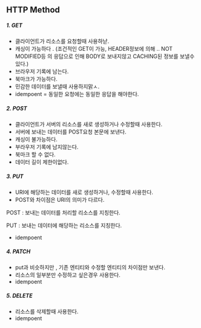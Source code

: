## HTTP Method 

##### 1. GET
- 클라이언트가 리소스를 요청할때 사용하낟.
- 캐싱이 가능하다 . (조건적인 GET이 가능, HEADER정보에 의해 .. NOT MODIFIED등 의 응답으로 인해 BODY로 보내지않고 CACHING된 정보를 보낼수있다.)
- 브라우저 기록에 남는다.
- 북마크가 가능하다.
- 민감한 데이터를 보낼때 사용하지맑ㅅ.
- idempoent = 동일한 요청에는 동일한 응답을 해야한다.


##### 2. POST
- 클라이언트가 서버의 리소스를 새로 생성하거나 수정할때 사용한다.
- 서버에 보내는 데이터를 POST요청 본문에 보낸다.
- 캐싱이 불가능하다.
- 부라우저 기록에 남지않는다.
- 북마크 할 수 없다.
- 데이터 길이 제한이없다.

##### 3. PUT
- URI에 해당하는 데이터를 새로 생성하거나, 수정할때 사용한다.
- POST와 차이점은 URI의 의미가 다르다.

 POST : 보내는 데이터를 처리할 리소스를 지칭한다.
 
 PUT : 보내는 데이터에 해당하는 리소스를 지칭한다.

- idempoent 

##### 4. PATCH 
- put과 비슷하지만 , 기존 엔티티와 수정할 엔티티의 차이점만 보낸다.
- 리소스의 일부분만 수정하고 싶은경우 사용한다.
- idempoent

##### 5. DELETE
- 리소스를 삭제할때 사용한다.
- idempoent





